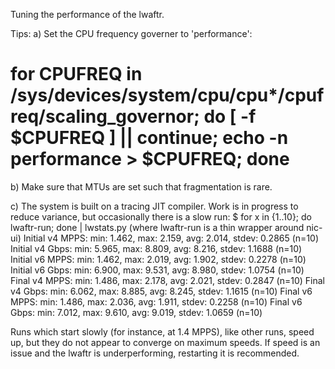 Tuning the performance of the lwaftr.

Tips:
a) Set the CPU frequency governer to 'performance':
# for CPUFREQ in /sys/devices/system/cpu/cpu*/cpufreq/scaling_governor; do [ -f $CPUFREQ ] || continue; echo -n performance > $CPUFREQ; done 

b) Make sure that MTUs are set such that fragmentation is rare.

c) The system is built on a tracing JIT compiler. Work is in progress to reduce variance, but occasionally there is a slow run:
$ for x in {1..10}; do lwaftr-run; done | lwstats.py (where lwaftr-run is a thin wrapper around nic-ui)
Initial v4 MPPS: min: 1.462, max: 2.159, avg: 2.014, stdev: 0.2865 (n=10)
Initial v4 Gbps: min: 5.965, max: 8.809, avg: 8.216, stdev: 1.1688 (n=10)
Initial v6 MPPS: min: 1.462, max: 2.019, avg: 1.902, stdev: 0.2278 (n=10)
Initial v6 Gbps: min: 6.900, max: 9.531, avg: 8.980, stdev: 1.0754 (n=10)
  Final v4 MPPS: min: 1.486, max: 2.178, avg: 2.021, stdev: 0.2847 (n=10)
  Final v4 Gbps: min: 6.062, max: 8.885, avg: 8.245, stdev: 1.1615 (n=10)
  Final v6 MPPS: min: 1.486, max: 2.036, avg: 1.911, stdev: 0.2258 (n=10)
  Final v6 Gbps: min: 7.012, max: 9.610, avg: 9.019, stdev: 1.0659 (n=10)

Runs which start slowly (for instance, at 1.4 MPPS), like other runs, speed up, but they do not appear to converge on maximum speeds. If speed is an issue and the lwaftr is underperforming, restarting it is recommended.
